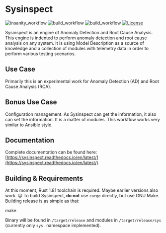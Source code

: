 # Sysinspect

![insanity_workflow](https://github.com/tinythings/sysinspect/actions/workflows/insanity_check.yml/badge.svg)
![build_workflow](https://github.com/tinythings/sysinspect/actions/workflows/generic_workflow.yml/badge.svg)
![build_workflow](https://github.com/tinythings/sysinspect/actions/workflows/all_the_tests.yml/badge.svg)
[![License](https://img.shields.io/badge/License-Apache_2.0-blue.svg)](https://opensource.org/licenses/Apache-2.0)



Sysinspect is an engine of Anomaly Detection and Root Cause Analysis.
This engine is indented to perform anomaly detection and root cause analysis on any system.
It is using Model Description as a source of knowledge and a collection of modules with telemetry data in order to perform various testing scenarios.

## Use Case

Primarily this is an experimental work for Anomaly Detection (AD) and Root Cause Analysis (RCA).

## Bonus Use Case

Configuration management. As Sysinspect can get the information, it also can set the information. It is a matter of modules.
This workflow works very similar to Ansible style.

## Documentation

Complete documentation can be found here: [https://sysinspect.readthedocs.io/en/latest/](https://sysinspect.readthedocs.io/en/latest/)

## Building & Requirements

At this moment, Rust 1.81 toolchain is required. Maybe earlier versions also work. 😉
To build Sysinspect, **do not** use `cargo` directly, but use GNU Make. Building release
is as simple as that:

  make <ENTER>

Binary will be found in `/target/release` and modules in `/target/release/sys` (currently only `sys.` namespace implemented).
